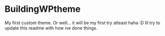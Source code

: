 # BuildingWPtheme
My first custom theme.
Or well... it will be my first try atleast haha :D 
Ill try to update this readme with how ive done things. 

